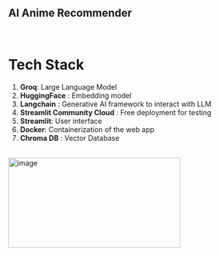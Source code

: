## AI Anime Recommender
<br>

# Tech Stack
1. **Groq**: Large Language Model
2. **HuggingFace** : Embedding model
3. **Langchain** : Generative AI framework to interact with LLM
4. **Streamlit Community Cloud** : Free deployment for testing
5. **Streamlit**: User interface
6. **Docker**: Containerization of the web app
7. **Chroma DB** : Vector Database

<br>

<img width="344" height="180" alt="image" src="https://github.com/user-attachments/assets/531f7ac2-fcf8-4d5e-a120-0b071ba1e179" />






